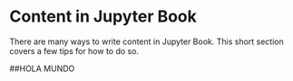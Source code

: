 Content in Jupyter Book
=======================

There are many ways to write content in Jupyter Book. This short section
covers a few tips for how to do so.

##HOLA MUNDO

